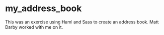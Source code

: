 my_address_book
===============
This was an exercise using Haml and Sass to create an address book. Matt Darby worked with me on it.
